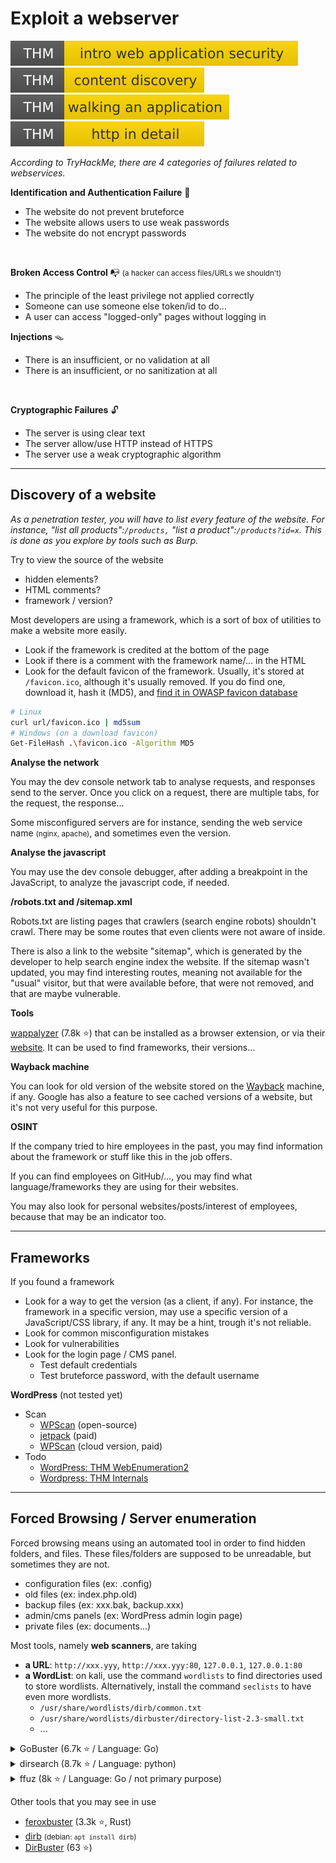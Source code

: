 # Exploit a webserver

[![introwebapplicationsecurity](../../_badges/introwebapplicationsecurity.svg)](https://tryhackme.com/room/introwebapplicationsecurity)
[![contentdiscovery](../../_badges/contentdiscovery.svg)](https://tryhackme.com/room/contentdiscovery)
[![walkinganapplication](../../_badges/walkinganapplication.svg)](https://tryhackme.com/room/walkinganapplication)
[![httpindetail](../../_badges/httpindetail.svg)](https://tryhackme.com/room/httpindetail)

*According to TryHackMe, there are 4 categories of failures related to webservices.*

<div class="row row-cols-md-2"><div>

**Identification and Authentication Failure** 🔑

* The website do not prevent bruteforce
* The website allows users to use weak passwords
* The website do not encrypt passwords
	
<br>

**Broken Access Control** 📭 <small>(a hacker can access files/URLs we shouldn't)</small>

* The principle of the least privilege not applied correctly
* Someone can use someone else token/id to do...
* A user can access "logged-only" pages without logging in
</div><div>

**Injections** 🪤

* There is an insufficient, or no validation at all
* There is an insufficient, or no sanitization at all

<p>&nbsp;</p>

**Cryptographic Failures** 🔓

* The server is using clear text
* The server allow/use HTTP instead of HTTPS
* The server use a weak cryptographic algorithm
</div></div>

<hr class="sl">

## Discovery of a website

*As a penetration tester, you will have to list every feature of the website. For instance, "list all products":`/products,` "list a product":`/products?id=x`. This is done as you explore by tools such as Burp.*

<div class="row row-cols-md-2"><div>

Try to view the source of the website

* hidden elements?
* HTML comments?
* framework / version?

Most developers are using a framework, which is a sort of box of utilities to make a website more easily.

* Look if the framework is credited at the bottom of the page
* Look if there is a comment with the framework name/... in the HTML
* Look for the default favicon of the framework. Usually, it's stored at `/favicon.ico`, although it's usually removed. If you do find one, download it, hash it (MD5), and [find it in OWASP favicon database](https://wiki.owasp.org/index.php/OWASP_favicon_database)

```bash
# Linux
curl url/favicon.ico | md5sum
# Windows (on a download favicon)
Get-FileHash .\favicon.ico -Algorithm MD5
```
</div><div>

**Analyse the network**

You may the dev console network tab to analyse requests, and responses send to the server. Once you click on a request, there are multiple tabs, for the request, the response...

Some misconfigured servers are for instance, sending the web service name <small>(nginx, apache)</small>, and sometimes even the version.

**Analyse the javascript**

You may use the dev console debugger, after adding a breakpoint in the JavaScript, to analyze the javascript code, if needed.

**/robots.txt and /sitemap.xml**

Robots.txt are listing pages that crawlers (search engine robots) shouldn't crawl. There may be some routes that even clients were not aware of inside. 

There is also a link to the website "sitemap", which is generated by the developer to help search engine index the website. If the sitemap wasn't updated, you may find interesting routes, meaning not available for the "usual" visitor, but that were available before, that were not removed, and that are maybe vulnerable.
</div></div>

<div class="row row-cols-md-2"><div>

**Tools**

[wappalyzer](https://github.com/wappalyzer/wappalyzer) (7.8k ⭐) that can be installed as a browser extension, or via their [website](https://www.wappalyzer.com/). It can be used to find frameworks, their versions...
</div><div>

**Wayback machine**

You can look for old version of the website stored on the [Wayback](https://archive.org/web/) machine, if any. Google has also a feature to see cached versions of a website, but it's not very useful for this purpose.

**OSINT**

If the company tried to hire employees in the past, you may find information about the framework or stuff like this in the job offers.

If you can find employees on GitHub/..., you may find what language/frameworks they are using for their websites.

You may also look for personal websites/posts/interest of employees, because that may be an indicator too.
</div></div>

<hr class="sr">

## Frameworks

<div class="row row-cols-md-2"><div>

If you found a framework

* Look for a way to get the version (as a client, if any). For instance, the framework in a specific version, may use a specific version of a JavaScript/CSS library, if any. It may be a hint, trough it's not reliable.
* Look for common misconfiguration mistakes
* Look for vulnerabilities
* Look for the login page / CMS panel. 
  * Test default credentials
  * Test bruteforce password, with the default username
</div><div>

**WordPress** (not tested yet)

* Scan
  * [WPScan](https://github.com/wpscanteam/wpscan) (open-source)
  * [jetpack](https://jetpack.com/) (paid)
  * [WPScan](https://wpscan.com/) (cloud version, paid)
* Todo
  * [WordPress: THM WebEnumeration2](https://medium.com/@edwinngugi149/wordpress-hacking-tryhackme-write-up-1c895a1822b)
  * [Wordpress: THM Internals](https://medium.com/swlh/tryhackme-internal-walkthrough-fdc6c4b569bd)
</div></div>

<hr class="sl">

## Forced Browsing / Server enumeration

<div class="row row-cols-md-2"><div>

Forced browsing means using an automated tool in order to find hidden folders, and files. These files/folders are supposed to be unreadable, but sometimes they are not.

* configuration files (ex: .config)
* old files (ex: index.php.old)
* backup files (ex: xxx.bak, backup.xxx)
* admin/cms panels (ex: WordPress admin login page)
* private files (ex: documents...)

Most tools, namely **web scanners**, are taking

* **a URL**: `http://xxx.yyy`, `http://xxx.yyy:80`, `127.0.0.1`, `127.0.0.1:80`
* **a WordList**: on kali, use the command `wordlists` to find directories used to store wordlists. Alternatively, install the command `seclists` to have even more wordlists.
  * `/usr/share/wordlists/dirb/common.txt`
  * `/usr/share/wordlists/dirbuster/directory-list-2.3-small.txt`
  * ...
</div><div>

<details class="details-e">
<summary class="pb-2">GoBuster (6.7k ⭐ / Language: Go)</summary>

```bash
$ gobuster dir -u URL -w wordlist 
```

Using the following command, for every entry in the wordlist, a version with, and without each extension will be tested.

```bash
$ gobuster dir -u URL -w wordlist -w php
$ gobuster dir -u URL -w wordlist -w php,html
```

Other options

* `-U`: username
* `-P`: password
* `-p`: proxy
* `-p`: proxy
* `-c`: a cookie <small>(for instance, to simulated that we are logged)</small>
</details>

<details class="details-e">
<summary class="pb-2">dirsearch (8.7k ⭐ / Language: python)</summary>

You can install it with `apt install dirsearch`, and there is an implementation in GO if you want to.

```bash
# use default wordlist
$ dirsearch -u URL
$ dirsearch -u URL -w wordlist
```

Ignore some error codes

```bash
$ dirsearch -u URL -x 404
$ dirsearch -u URL -x 404,500
```

Using the following command, for every entry in the wordlist, a version with, and without each extension will be tested.

```bash
$ dirsearch -u URL -e php
$ dirsearch -u URL -e php,html
```
</details>

<details class="details-e">
<summary>ffuz (8k ⭐ / Language: Go / not primary purpose)</summary>

```bash
# will replace FUZZ with every entry in common.txt
$ ffuf -u URL/FUZZ -w wordlist
```
</details>

Other tools that you may see in use

* [feroxbuster](https://github.com/epi052/feroxbuster) (3.3k ⭐, Rust)
* [dirb](https://dirb.sourceforge.net/) <small>(debian: `apt install dirb`)</small>
* [DirBuster](https://github.com/KajanM/DirBuster) (63 ⭐)
</div></div>